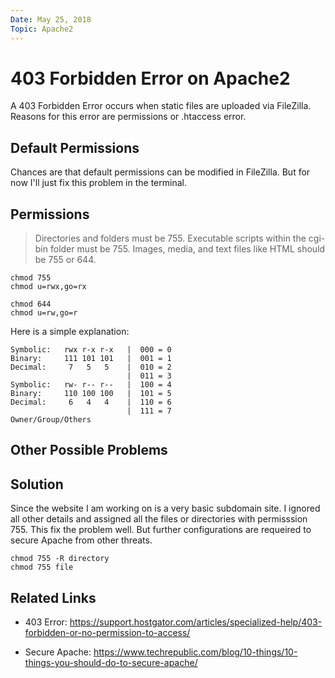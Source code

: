```yaml
---
Date: May 25, 2018
Topic: Apache2
---
```


# 403 Forbidden Error on Apache2

A 403 Forbidden Error occurs when static files are uploaded via FileZilla. Reasons for this error are permissions or .htaccess error.

## Default Permissions

Chances are that default permissions can be modified in FileZilla. But for now I'll just fix this problem in the terminal.

## Permissions

> Directories and folders must be 755. Executable scripts within the cgi-bin folder must be 755. Images, media, and text files like HTML should be 755 or 644.

```
chmod 755
chmod u=rwx,go=rx
```

```
chmod 644
chmod u=rw,go=r
```

Here is a simple explanation:

```
Symbolic:   rwx r-x r-x   |  000 = 0
Binary:     111 101 101   |  001 = 1
Decimal:     7   5   5    |  010 = 2
                          |  011 = 3
Symbolic:   rw- r-- r--   |  100 = 4
Binary:     110 100 100   |  101 = 5
Decimal:     6   4   4    |  110 = 6
                          |  111 = 7
Owner/Group/Others
```

## Other Possible Problems

## Solution

Since the website I am working on is a very basic subdomain site. I ignored all other details and assigned all the files or directories with permisssion 755. This fix the problem well. But further configurations are requeired to secure Apache from other threats.

```
chmod 755 -R directory
chmod 755 file
```

## Related Links

* 403 Error: https://support.hostgator.com/articles/specialized-help/403-forbidden-or-no-permission-to-access/

* Secure Apache: https://www.techrepublic.com/blog/10-things/10-things-you-should-do-to-secure-apache/
